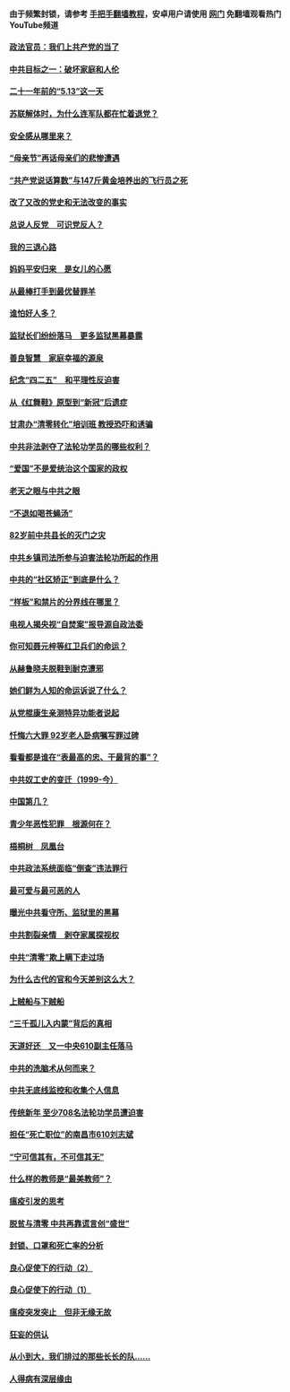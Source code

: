 #### 由于频繁封锁，请参考 [手把手翻墙教程](https://github.com/gfw-breaker/guides/wiki/)，安卓用户请使用 [网门](https://github.com/gfw-breaker/nogfw/blob/master/dl.md?t=05190001) 免翻墙观看热门YouTube频道 

#### [政法官员：我们上共产党的当了](../pages/19/425351.md?t=05190001) 

#### [中共目标之一：破坏家庭和人伦](../pages/19/424454.md?t=05190001) 

#### [二十一年前的“5.13”这一天](../pages/19/424814.md?t=05190001) 

#### [苏联解体时，为什么连军队都在忙着退党？](../pages/19/424335.md?t=05190001) 

#### [安全感从哪里来？](../pages/19/424336.md?t=05190001) 

#### [“母亲节”再话母亲们的悲惨遭遇](../pages/19/424234.md?t=05190001) 

#### [“共产党说话算数”与147斤黄金培养出的飞行员之死](../pages/19/424115.md?t=05190001) 

#### [改了又改的党史和无法改变的事实](../pages/19/424037.md?t=05190001) 

#### [总说人反党　可识党反人？](../pages/19/423820.md?t=05190001) 

#### [我的三退心路](../pages/19/423876.md?t=05190001) 

#### [妈妈平安归来　是女儿的心愿](../pages/19/423947.md?t=05190001) 

#### [从最棒打手到最优替罪羊](../pages/19/423819.md?t=05190001) 

#### [谁怕好人多？](../pages/19/423774.md?t=05190001) 

#### [监狱长们纷纷落马　更多监狱黑幕暴露](../pages/19/423787.md?t=05190001) 

#### [善良智慧　家庭幸福的源泉](../pages/19/423632.md?t=05190001) 

#### [纪念“四二五”　和平理性反迫害](../pages/19/423660.md?t=05190001) 

#### [从《红舞鞋》原型到“新冠”后遗症](../pages/19/423509.md?t=05190001) 

#### [甘肃办“清零转化”培训班 教授恐吓和诱骗](../pages/19/423498.md?t=05190001) 

#### [中共非法剥夺了法轮功学员的哪些权利？](../pages/19/423392.md?t=05190001) 

#### [“爱国”不是爱统治这个国家的政权](../pages/19/423029.md?t=05190001) 

#### [老天之眼与中共之眼](../pages/19/423378.md?t=05190001) 

#### [“不退如喝苍蝇汤”](../pages/19/423287.md?t=05190001) 

#### [82岁前中共县长的灭门之灾](../pages/19/423055.md?t=05190001) 

#### [中共乡镇司法所参与迫害法轮功所起的作用](../pages/19/423064.md?t=05190001) 

#### [中共的“社区矫正”到底是什么？](../pages/19/422870.md?t=05190001) 

#### [“样板”和禁片的分界线在哪里？](../pages/19/422704.md?t=05190001) 

#### [电视人揭央视“自焚案”报导源自政法委](../pages/19/422770.md?t=05190001) 

#### [你可知聂元梓等红卫兵们的命运？](../pages/19/422848.md?t=05190001) 

#### [从赫鲁晓夫脱鞋到耐克遭邪](../pages/19/422826.md?t=05190001) 

#### [她们鲜为人知的命运诉说了什么？](../pages/19/422754.md?t=05190001) 

#### [从党棍康生亲测特异功能者说起](../pages/19/422657.md?t=05190001) 

#### [忏悔六大罪 92岁老人卧病嘱写罪过碑](../pages/19/422750.md?t=05190001) 

#### [看看都是谁在“表最高的忠、干最背的事”？](../pages/19/422703.md?t=05190001) 

#### [中共奴工史的变迁（1999-今）](../pages/19/422656.md?t=05190001) 

#### [中国第几？](../pages/19/422496.md?t=05190001) 

#### [青少年恶性犯罪　根源何在？](../pages/19/422449.md?t=05190001) 

#### [梧桐树　凤凰台](../pages/19/422442.md?t=05190001) 

#### [中共政法系统面临“倒查”违法罪行](../pages/19/422497.md?t=05190001) 

#### [最可爱与最可恶的人](../pages/19/422448.md?t=05190001) 

#### [曝光中共看守所、监狱里的黑幕](../pages/19/422390.md?t=05190001) 

#### [中共割裂亲情　剥夺家属探视权](../pages/19/422364.md?t=05190001) 

#### [中共“清零”欺上瞒下走过场](../pages/19/422306.md?t=05190001) 

#### [为什么古代的官和今天差别这么大？](../pages/19/422228.md?t=05190001) 

#### [上贼船与下贼船](../pages/19/422276.md?t=05190001) 

#### [“三千孤儿入内蒙”背后的真相](../pages/19/422229.md?t=05190001) 

#### [天道好还　又一中央610副主任落马](../pages/19/422155.md?t=05190001) 

#### [中共的洗脑术从何而来？](../pages/19/422154.md?t=05190001) 

#### [中共无底线监控和收集个人信息](../pages/19/422039.md?t=05190001) 

#### [传统新年 至少708名法轮功学员遭迫害](../pages/19/421946.md?t=05190001) 

#### [担任“死亡职位”的南昌市610刘志斌](../pages/19/421957.md?t=05190001) 

#### [“宁可信其有，不可信其无”](../pages/19/421691.md?t=05190001) 

#### [什么样的教师是“最美教师”？](../pages/19/421755.md?t=05190001) 

#### [瘟疫引发的思考](../pages/19/421594.md?t=05190001) 

#### [脱贫与清零 中共再靠谎言创“盛世”](../pages/19/421590.md?t=05190001) 

#### [封锁、口罩和死亡率的分析](../pages/19/421495.md?t=05190001) 

#### [良心促使下的行动（2）](../pages/19/421361.md?t=05190001) 

#### [良心促使下的行动（1）](../pages/19/421302.md?t=05190001) 

#### [瘟疫突发突止　但非无缘无故](../pages/19/421281.md?t=05190001) 

#### [狂妄的供认](../pages/19/421199.md?t=05190001) 

#### [从小到大，我们排过的那些长长的队……](../pages/19/421243.md?t=05190001) 

#### [人得病有深层缘由](../pages/19/420864.md?t=05190001) 

